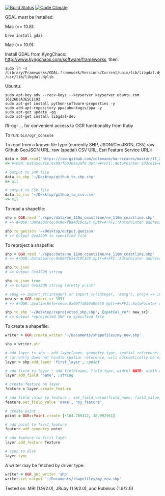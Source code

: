 [![Build Status](https://travis-ci.org/scooterw/ffi-ogr.png?branch=master)](https://travis-ci.org/scooterw/ffi-ogr)
[![Code Climate](https://codeclimate.com/github/scooterw/ffi-ogr.png)](https://codeclimate.com/github/scooterw/ffi-ogr)

GDAL must be installed:

Mac (<= 10.8):
```
brew install gdal
```

Mac (>= 10.9):

Install GDAL from KyngChaos: http://www.kyngchaos.com/software/frameworks, then:
```
sudo ln -s /Library/Frameworks/GDAL.framework/Versions/Current/unix/lib/libgdal.dylib /usr/lib/libgdal.dylib
```

Ubuntu:
```
sudo apt-key adv --recv-keys --keyserver keyserver.ubuntu.com 16126D3A3E5C1192
sudo apt-get install python-software-properties -y
sudo add-apt-repository ppa:ubuntugis/ppa -y
sudo apt-get update -qq
sudo apt-get install libgdal-dev
```

ffi-ogr
... for convenient access to OGR functionality from Ruby

To run: `bin/ogr_console`

To read from a known file type (currently SHP, JSON/GeoJSON, CSV, raw Github GeoJSON URL, raw (spatial) CSV URL, Esri Feature Service URL):

```ruby
data = OGR.read('https://raw.github.com/colemanm/hurricanes/master/fl_2004_hurricanes.geojson')
=> #<OGR::DataSource:0x007fb830aa3af8 @ptr=#<FFI::AutoPointer address=0x007fb8311ab990>>

# output to SHP file
data.to_shp '~/Desktop/github_to_shp.shp'
=> nil

# output to CSV file
data.to_csv '~/Desktop/github_to_csv.csv'
=> nil
```

To read a shapefile:

```ruby
shp = OGR.read './spec/data/ne_110m_coastline/ne_110m_coastline.shp'
# => #<OGR::DataSource:0x007fba4d19c328 @ptr=#<FFI::AutoPointer address=0x007fba4c4cdc50>>

shp.to_geojson '~/Desktop/output.geojson'
# => Output GeoJSON to specified file
```

To reproject a shapefile:

```ruby
shp = OGR.read './spec/data/ne_110m_coastline/ne_110m_coastline.shp'
# => #<OGR::DataSource:0x007fba4d19c328 @ptr=#<FFI::AutoPointer address=0x007fba4c4cdc50>>

shp.to_json
# => Output GeoJSON string

shp.to_json true
# => Output GeoJSON string (pretty print)

# epsg => import_sr(integer) or import_sr(integer, 'epsg'), proj4 => import_sr(string, 'proj4'), wkt => import_sr(string, 'wkt'), esri => import_sr(string, 'esri')
new_sr = OGR.import_sr 3857
# => #<OGR::SpatialReference:0x007fd859a0e6f8 @ptr=#<FFI::AutoPointer address=0x007fd85a11c100>>

shp.to_shp '~/Desktop/reprojected_shp.shp', {spatial_ref: new_sr}
# => Output reprojected SHP to specified file
```

To create a shapefile:

```ruby
writer = OGR.create_writer '~/Documents/shapefiles/my_new.shp'

shp = writer.ptr

# add layer to shp : add_layer(name, geometry_type, spatial_reference)
# currently does not handle spatial reference, will automatically be nil
layer = shp.add_layer 'first_layer', :point

# add field to layer : add_field(name, field_type, width) NOTE: width defaults to 32
layer.add_field 'name', :string

# create feature on layer
feature = layer.create_feature

# add field value to feature : set_field_value(field_name, field_value, field_type) NOTE: type can be inferred
feature.set_field_value 'name', 'my_feature'

# create point
point = OGR::Point.create [-104.789322, 38.992961]

# add point to first_feature
feature.add_geometry point

# add feature to first_layer
layer.add_feature feature

# sync to disk
layer.sync
```

A writer may be fetched by driver type:

```ruby
writer = OGR.get_writer 'shp'
writer.set_output '~/Documents/shapefiles/my_new.shp'
```

Tested on: MRI (1.9/2.0), JRuby (1.9/2.0), and Rubinius (1.9/2.0)
